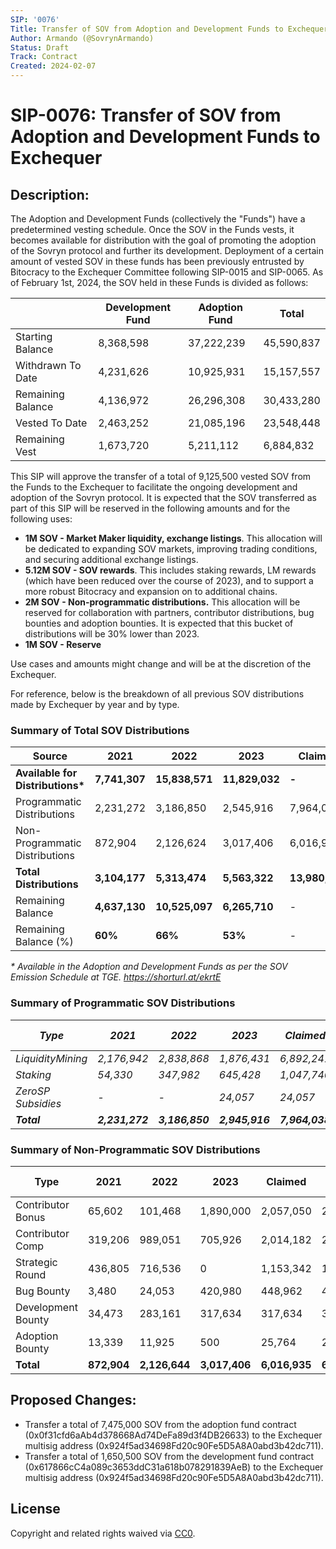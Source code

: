 ```yaml
---
SIP: '0076'
Title: Transfer of SOV from Adoption and Development Funds to Exchequer
Author: Armando (@SovrynArmando)
Status: Draft
Track: Contract
Created: 2024-02-07
---
```


# **SIP-0076: Transfer of SOV from Adoption and Development Funds to Exchequer**

## Description:

The Adoption and Development Funds (collectively the "Funds") have a predetermined vesting schedule. Once the SOV in the Funds vests, it becomes available for distribution with the goal of promoting the adoption of the Sovryn protocol and further its development. Deployment of a certain amount of vested SOV in these funds has been previously entrusted by Bitocracy to the Exchequer Committee following SIP-0015 and SIP-0065. As of February 1st, 2024, the SOV held in these Funds is divided as follows:


 |                   | Development Fund | Adoption Fund | Total      |
 | ----------------- | ---------------- | ------------- | ---------- |
 | Starting Balance  | 8,368,598        | 37,222,239    | 45,590,837 |
 | Withdrawn To Date | 4,231,626        | 10,925,931    | 15,157,557 |
 | Remaining Balance | 4,136,972        | 26,296,308    | 30,433,280 |
 | Vested To Date    | 2,463,252        | 21,085,196    | 23,548,448 |
 | Remaining Vest    | 1,673,720        | 5,211,112     | 6,884,832  |

This SIP will approve the transfer of a total of 9,125,500 vested SOV from the Funds to the Exchequer to facilitate the ongoing development and adoption of the Sovryn protocol. It is expected that the SOV transferred as part of this SIP will be reserved in the following amounts and for the following uses:

- **1M SOV - Market Maker liquidity, exchange listings**. This allocation will be dedicated to expanding SOV markets, improving trading conditions, and securing additional exchange listings.
- **5.12M SOV - SOV rewards**. This includes staking rewards, LM rewards (which have been reduced over the course of 2023), and to support a more robust Bitocracy and expansion on to additional chains.
- **2M SOV - Non-programmatic distributions.** This allocation will be reserved for collaboration with partners, contributor distributions, bug bounties and adoption bounties. It is expected that this bucket of distributions will be 30% lower than 2023.
- **1M SOV - Reserve**

Use cases and amounts might change and will be at the discretion of the Exchequer.

For reference, below is the breakdown of all previous SOV distributions made by Exchequer by year and by type.

### Summary of Total SOV Distributions

| **Source**                        | **2021**      | **2022**       | **2023**       | **Claimed**    | **Supplied**   |
| --------------------------------- | ------------- | -------------- | -------------- | -------------- | -------------- |
| **Available for Distributions\*** | **7,741,307** | **15,838,571** | **11,829,032** | **-**          | **-**          |
| Programmatic Distributions        | 2,231,272     | 3,186,850      | 2,545,916      | 7,964,038      | 9,188,092      |
| Non-Programmatic Distributions    | 872,904       | 2,126,624      | 3,017,406      | 6,016,935      | 6,157,121      |
| **Total Distributions**           | **3,104,177** | **5,313,474**  | **5,563,322**  | **13,980,973** | **15,345,213** |
| Remaining Balance                 | **4,637,130** | **10,525,097** | **6,265,710**  | -              | -              |
| Remaining Balance (%)             | **60%**       | **66%**        | **53%**        | -              | -              |

_\* Available in the Adoption and Development Funds as per the SOV Emission Schedule at TGE. https://shorturl.at/ekrtE_

### Summary of Programmatic SOV Distributions

| ***Type***         | ***2021***      | ***2022***      | ***2023***      | ***Claimed***   | ***Supplied***  | ***% (Total)*** |
| ------------------ | --------------- | --------------- | --------------- | --------------- | --------------- | --------------- |
| _LiquidityMining_  | _2,176,942_     | _2,838,868_     | _1,876,431_     | _6,892,241_     | _7,676,092_     | _84%_           |
| _Staking_          | _54,330_        | _347,982_       | _645,428_       | _1,047,740_     | _1,462,000_     | _16%_           |
| _ZeroSP Subsidies_ | _-_             | _-_             | _24,057_        | _24,057_        | _50,000_        | _0%_            |
| ***Total***        | ***2,231,272*** | ***3,186,850*** | ***2,945,916*** | ***7,964,038*** | ***9,188,092*** | ***100%***      |

### Summary of Non-Programmatic SOV Distributions

 | **Type**           | **2021**    | **2022**      | **2023**      | **Claimed**   | **Supplied**  | **% (Total)** |
 | ------------------ | ----------- | ------------- | ------------- | ------------- | ------------- | ------------- |
 | Contributor Bonus  | 65,602      | 101,468       | 1,890,000     | 2,057,050     | 2,057,070     | 33%           |
 | Contributor Comp   | 319,206     | 989,051       | 705,926       | 2,014,182     | 2,014,182     | 33%           |
 | Strategic Round    | 436,805     | 716,536       | 0             | 1,153,342     | 1,293,528     | 21%           |
 | Bug Bounty         | 3,480       | 24,053        | 420,980       | 448,962       | 448,962       | 7%            |
 | Development Bounty | 34,473      | 283,161       | 317,634       | 317,634       | 317,634       | 5%            |
 | Adoption Bounty    | 13,339      | 11,925        | 500           | 25,764        | 25,764        | 0%            |
 | **Total**          | **872,904** | **2,126,644** | **3,017,406** | **6,016,935** | **6,157,121** | **100%**      |

## **Proposed Changes:**

- Transfer a total of 7,475,000 SOV from the adoption fund contract (0x0f31cfd6aAb4d378668Ad74DeFa89d3f4DB26633) to the Exchequer multisig address (0x924f5ad34698Fd20c90Fe5D5A8A0abd3b42dc711).
- Transfer a total of 1,650,500 SOV from the development fund contract (0x617866cC4a089c3653ddC31a618b078291839AeB) to the Exchequer multisig address (0x924f5ad34698Fd20c90Fe5D5A8A0abd3b42dc711).

## License
Copyright and related rights waived via [CC0](https://creativecommons.org/publicdomain/zero/1.0/).
